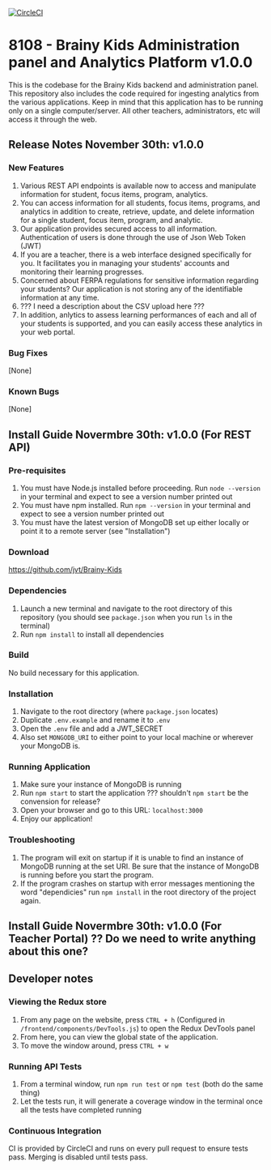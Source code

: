 [![CircleCI](https://circleci.com/gh/jvt/Brainy-Kids.svg?style=svg)](https://circleci.com/gh/jvt/Brainy-Kids)

# 8108 - Brainy Kids Administration panel and Analytics Platform v1.0.0

This is the codebase for the Brainy Kids backend and administration panel. This repository also includes the code required for ingesting analytics from the various applications. Keep in mind that this application has to be running only on a single computer/server. All other teachers, administrators, etc will access it through the web.

## Release Notes November 30th: v1.0.0
### New Features
1. Various REST API endpoints is available now to access and manipulate information for student, focus items, program, analytics. 
2. You can access information for all students, focus items, programs, and analytics in addition to create, retrieve, update, and delete information for a single student, focus item, program, and analytic. 
3. Our application provides secured access to all information. Authentication of users is done through the use of Json Web Token (JWT)
4. If you are a teacher, there is a web interface designed specifically for you. It facilitates you in managing your students' accounts and monitoring their learning progresses.
5. Concerned about FERPA regulations for sensitive information regarding your students? Our application is not storing any of the identifiable information at any time.
6. ??? I need a description about the CSV upload here ???
7. In addition, anlytics to assess learning performances of each and all of your students is supported, and you can easily access these analytics in your web portal.

### Bug Fixes  
[None]

### Known Bugs
[None]

## Install Guide Novermbre 30th: v1.0.0 (For REST API)
### Pre-requisites
1. You must have Node.js installed before proceeding. Run `node --version` in your terminal and expect to see a version number printed out
2. You must have npm installed. Run `npm --version` in your terminal and expect to see a version number printed out
3. You must have the latest version of MongoDB set up either locally or point it to a remote server (see "Installation")

### Download
https://github.com/jvt/Brainy-Kids

### Dependencies
1. Launch a new terminal and navigate to the root directory of this repository (you should see `package.json` when you run `ls` in the terminal)
2. Run `npm install` to install all dependencies

### Build
No build necessary for this application.

### Installation
1. Navigate to the root directory (where `package.json` locates)
2. Duplicate `.env.example` and rename it to `.env`
3. Open the `.env` file and add a JWT_SECRET
4. Also set `MONGODB_URI` to either point to your local machine or wherever your MongoDB is.

### Running Application
1. Make sure your instance of MongoDB is running
2. Run `npm start` to start the application ??? shouldn't `npm start` be the convension for release?
3. Open your browser and go to this URL: `localhost:3000`
4. Enjoy our application!

### Troubleshooting
1. The program will exit on startup if it is unable to find an instance of MongoDB running at the set URI. Be sure that the instance of MongoDB is running before you start the program.
2. If the program crashes on startup with error messages mentioning the word "dependicies" run `npm install` in the root directory of the project again.

## Install Guide Novermbre 30th: v1.0.0 (For Teacher Portal) ?? Do we need to write anything about this one?


## Developer notes

### Viewing the Redux store
1.  From any page on the website, press `CTRL + h` (Configured in `/frontend/components/DevTools.js`) to open the Redux DevTools panel
2.  From here, you can view the global state of the application.
3.  To move the window around, press `CTRL + w`

### Running API Tests
1.  From a terminal window, run `npm run test` or `npm test` (both do the same thing)
2.  Let the tests run, it will generate a coverage window in the terminal once all the tests have completed running

### Continuous Integration

CI is provided by CircleCI and runs on every pull request to ensure tests pass. Merging is disabled until tests pass.
